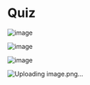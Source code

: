 # Quiz

![image](https://github.com/Tan12d/PWC_Programming_Fundamentals-Java/assets/100254217/1d08ebcb-bb39-4f77-8527-ce51d2000583)

![image](https://github.com/Tan12d/PWC_Programming_Fundamentals-Java/assets/100254217/f398a1c5-a79d-4272-bcb9-dcd0b39f2854)

![image](https://github.com/Tan12d/PWC_Programming_Fundamentals-Java/assets/100254217/f837e7b3-d9cb-4ee8-8d0c-9cdfe4eb99e7)

![Uploading image.png…]()
